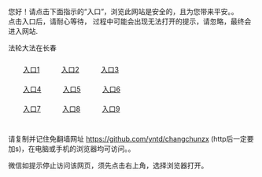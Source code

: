 您好！请点击下面指示的“入口”，浏览此网站是安全的，且为您带来平安。。 <br/>
点击入口后，请耐心等待， 过程中可能会出现无法打开的提示，请忽略，最终会进入网站. </br>

法轮大法在长春<br/>
<div style="padding:10px"><a style="margin:20px" target="_blank" href="https://d4s3uvgqr65ak.cloudfront.net/2Qpsp?nnvzxrpk" id="ccLink1" rel="nofollow">入口1</a> <a target="_blank" style="margin:20px" href="https://d2njb53u1mzcai.cloudfront.net/2Qpsp?yjhogrf" id="ccLink2" rel="nofollow">入口2</a> <a style="margin:20px" target="_blank" href="https://d2w4v0sxw5ip0x.cloudfront.net/2Qpsp?owxoiqzq" id="ccLink3" rel="nofollow">入口3</a></div>

<div style="padding:10px" ><a style="margin:20px" target="_blank" href="https://d4s3uvgqr65ak.cloudfront.net/2Qpsp?nnvzxrpk" id="ccLink4" rel="nofollow">入口4</a> <a style="margin:20px" href="https://d2njb53u1mzcai.cloudfront.net/2Qpsp?yjhogrf" target="_blank" id="ccLink5" rel="nofollow">入口5</a> <a style="margin:20px" href="https://d2w4v0sxw5ip0x.cloudfront.net/2Qpsp?owxoiqzq" target="_blank" id="ccLink6" rel="nofollow">入口6</a></div>

<div style="padding:10px"><a style="margin:20px" target="_blank" href="https://d4s3uvgqr65ak.cloudfront.net/2Qpsp?nnvzxrpk" id="ccLink7" rel="nofollow">入口7</a> <a style="margin:20px" href="https://d2njb53u1mzcai.cloudfront.net/2Qpsp?yjhogrf" target="_blank" id="ccLink8" rel="nofollow">入口8</a> <a style="margin:20px" target="_blank" href="https://d2w4v0sxw5ip0x.cloudfront.net/2Qpsp?owxoiqzq" id="ccLink9" rel="nofollow">入口9</a></div>

<br/>



请复制并记住免翻墙网址 https://github.com/yntd/changchunzx (http后一定要加s)，在电脑或手机的浏览器均可访问。。<br/>

微信如提示停止访问该网页，须先点击右上角，选择浏览器打开。
